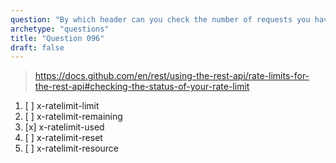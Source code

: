 ```yaml
---
question: "By which header can you check the number of requests you have made in the current rate limit window when using the GitHub REST API?"
archetype: "questions"
title: "Question 096"
draft: false
---
```


> https://docs.github.com/en/rest/using-the-rest-api/rate-limits-for-the-rest-api#checking-the-status-of-your-rate-limit
1. [ ] x-ratelimit-limit
1. [ ] x-ratelimit-remaining
1. [x] x-ratelimit-used
1. [ ] x-ratelimit-reset
1. [ ] x-ratelimit-resource
